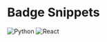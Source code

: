 ﻿# Badge Snippets
![Python](https://img.shields.io/badge/Python-FF7A00?style=for-the-badge&logo=python&logoColor=white)
![React](https://img.shields.io/badge/React-111315?style=for-the-badge&logo=react&logoColor=61DAFB)
